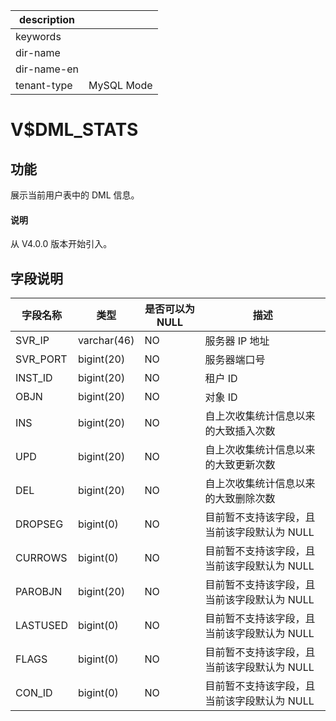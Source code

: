 
|description||
|---|---|
|keywords||
|dir-name||
|dir-name-en||
|tenant-type|MySQL Mode|

# V$DML_STATS

## 功能

展示当前用户表中的 DML 信息。

<main id="notice" type='explain'>
  <h4>说明</h4>
  <p>从 V4.0.0 版本开始引入。</p>
</main>

## 字段说明

| 字段名称 | 类型 | 是否可以为 NULL | 描述 |
| --- | --- | --- | --- |
| SVR_IP | varchar(46) | NO | 服务器 IP 地址 |
| SVR_PORT | bigint(20) | NO | 服务器端口号 |
| INST_ID | bigint(20) | NO | 租户 ID |
| OBJN | bigint(20) | NO | 对象 ID |
| INS | bigint(20) | NO | 自上次收集统计信息以来的大致插入次数 |
| UPD | bigint(20) | NO | 自上次收集统计信息以来的大致更新次数 |
| DEL | bigint(20) | NO | 自上次收集统计信息以来的大致删除次数 |
| DROPSEG | bigint(0) | NO | 目前暂不支持该字段，且当前该字段默认为 NULL |
| CURROWS | bigint(0) | NO | 目前暂不支持该字段，且当前该字段默认为 NULL |
| PAROBJN | bigint(20) | NO | 目前暂不支持该字段，且当前该字段默认为 NULL |
| LASTUSED | bigint(0) | NO | 目前暂不支持该字段，且当前该字段默认为 NULL |
| FLAGS | bigint(0) | NO | 目前暂不支持该字段，且当前该字段默认为 NULL |
| CON_ID | bigint(0) | NO | 目前暂不支持该字段，且当前该字段默认为 NULL |
